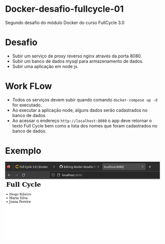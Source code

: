 # Docker-desafio-fullcycle-01
Segundo desafio do módulo Docker do curso FullCycle 3.0

# Desafio
- Subir um serviço de proxy reverso nginx através da porta 8080.
- Subir um banco de dados mysql para armazenamento de dados.
- Subir uma aplicação em node js.

# Work FLow
- Todos os serviços devem subir quando comando `docker-compose up -d` for executado.
- Ao executar a aplicação node, alguns dados serão cadastrados no banco de dados.
- Ao acessar o endereço `http://localhost:8080` o app deve retornar o texto Full Cycle bem como a lista dos nomes que foram cadastrados no banco de dados.

# Exemplo
![img.png](img.png)